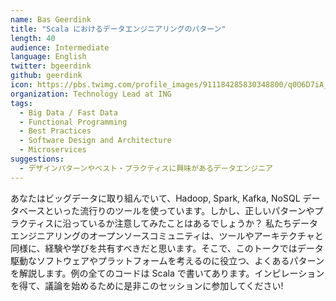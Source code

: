 ```yaml
---
name: Bas Geerdink
title: "Scala におけるデータエンジニアリングのパターン"
length: 40
audience: Intermediate
language: English
twitter: bgeerdink
github: geerdink
icon: https://pbs.twimg.com/profile_images/911184285830348800/q0O6D7iA_400x400.jpg
organization: Technology Lead at ING
tags:
  - Big Data / Fast Data
  - Functional Programming
  - Best Practices
  - Software Design and Architecture
  - Microservices
suggestions:
  - デザインパターンやベスト・プラクティスに興味があるデータエンジニア
---
```

あなたはビッグデータに取り組んでいて、Hadoop, Spark, Kafka, NoSQL データベースといった流行りのツールを使っています。しかし、正しいパターンやプラクティスに沿っているか注意してみたことはあるでしょうか？ 私たちデータエンジニアリングのオープンソースコミュニティは、ツールやアーキテクチャと同様に、経験や学びを共有すべきだと思います。そこで、このトークではデータ駆動なソフトウェアやプラットフォームを考えるのに役立つ、よくあるパターンを解説します。例の全てのコードは Scala で書いてあります。インピレーションを得て、議論を始めるために是非このセッションに参加してください!

